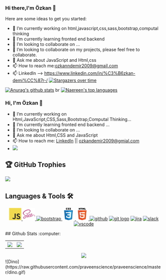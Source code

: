 ### Hi there,I'm Özkan 👋



Here are some ideas to get you started:

- 🔭 I’m currently working on html,javascript,css,sass,bootstrap,computal thinking
- 🌱 I’m currently learning fronted end backend
- 👯 I’m looking to collaborate on ...
- 🤔 I’m looking to collaborate on my projects, please feel free to collaborate.
- 💬 Ask me about JavaScript and Html,css
- 📫 How to reach me:ozkanndemir2009@gmail.com
- 📫 LinkedIn --> https://www.linkedin.com/in/%C3%B6zkan-demi%CC%87r-/
[![Stargazers over time](https://starchart.cc/Naereen/badges.svg)](https://starchart.cc/Naereen/badges)

[![Anurag's github stats](https://github-readme-stats.vercel.app/api?username=Naereen&theme=blue-green)](https://github.com/anuraghazra/github-readme-stats)
br
[![Naereen's top languages](https://github-readme-stats.vercel.app/api/top-langs/?username=Naereen&theme=blue-green)](https://github.com/anuraghazra/github-readme-stats)
### Hi, I'm Özkan :wave:
- :telescope: I’m currently working on Html,JavaScript,CSS,Sass,Bootstrap,Computal Thinking...
- :seedling: I’m currently learning fronted end backend ...
- :dancers: I’m looking to collaborate on ...
- :speech_balloon: Ask me about Html,CSS and JavaScript
- :mailbox: How to reach me: [LinkedIn](https://www.linkedin.com/in/f-cansu-%C3%B6zta%C5%9F-9545a3243//) ||
ozkandemir2009@gmial.com
- ![](https://komarev.com/ghpvc/?username=ozkan4186)
## :trophy: GitHub Trophies
![](https://github-profile-trophy.vercel.app/?username=cansuoztas&theme=onedark&no-frame=true&no-bg=true&margin-w=4)
## Languages & Tools :hammer_and_wrench:
<p align="center">
    <a href="https://developer.mozilla.org/en-US/docs/Web/JavaScript" target="_blank" rel="noreferrer"> <img
            src="https://raw.githubusercontent.com/devicons/devicon/master/icons/javascript/javascript-original.svg"
            alt="javascript" width="40" height="40" /> </a>
    <a href="https://sass-lang.com" target="_blank" rel="noreferrer"> <img
            src="https://raw.githubusercontent.com/devicons/devicon/master/icons/sass/sass-original.svg" alt="sass"
            width="40" height="40" /> </a>
    <a href="https://getbootstrap.com" target="_blank" rel="noreferrer"> <img
            src="https://raw.githubusercontent.com/devicons/devicon/master/icons/bootstrap/bootstrap-plain-wordmark.
svg"
            alt="bootstrap" width="40" height="40" /> </a>
    <a href="https://www.w3schools.com/css/" target="_blank" rel="noreferrer"> <img
            src="https://raw.githubusercontent.com/devicons/devicon/master/icons/css3/css3-original-wordmark.svg"
            alt="css3" width="40" height="40" /> </a>
    <a href="https://www.w3.org/html/" target="_blank" rel="noreferrer"> <img
            src="https://raw.githubusercontent.com/devicons/devicon/master/icons/html5/html5-original-wordmark.svg"
            alt="html5" width="40" height="40" /> </a>
    <a href="https://www.w3schools.com/whatis/whatis_github.asp" target="_blank" rel="noreferrer"><img
            src="https://cdn.jsdelivr.net/gh/devicons/devicon/icons/github/github-original.svg" height="40" width="40"
            alt="github " /></a>
    <a href="https://www.w3schools.com/git/" target="_blank" rel="noreferrer"><img
            src="https://cdn.jsdelivr.net/gh/devicons/devicon/icons/git/git-original.svg" height="40" width="40"
            alt="git logo" /></a>
    <a href="https://www.atlassian.com/software/jira" target="_blank" rel="noreferrer"><img
            src="https://cdn.jsdelivr.net/gh/devicons/devicon/icons/jira/jira-original.svg" height="40" width="40"
            alt="jira " /></a>
    <a href="" target="_blank" rel="noreferrer"><img
            src="https://cdn.jsdelivr.net/gh/devicons/devicon/icons/slack/slack-original.svg" height="40" width="40"
            alt="slack " /></a>
    <a href="" target="_blank" rel="noreferrer"> <img
            src="https://cdn.jsdelivr.net/gh/devicons/devicon/icons/vscode/vscode-original.svg" height="40" width="40"
            alt="vscode" /></a>
</p>
## Github Stats :computer:
<div align="center">
    <table>
        <tr>
            <td align="center" style="padding=0;width=50%;">
                <img align="center" style="padding=0;"
                    src="https://github-readme-stats.vercel.app/api/?username=cansuoztas&show_icons=true&
title_color=7159c1&text_color=9f9f9f&bg_color=00000000&hide_border=true&icon_color=7159c1&
hide_title=true&count_private=true" />
            </td>
            <td align="center" style="padding=0;width=50%;">
                <img align="center" style="padding=0;"
                    src="https://github-readme-stats.vercel.app/api/top-langs/?username=cansuoztas&show_icons=true&
title_color=7159c1&text_color=9f9f9f&bg_color=00000000&hide_border=true&icon_color=7159c1&
count_private=true" />
            </td>
        </tr>
    </table>
</div>
<div align="center">
    <img src="https://github-readme-stats.vercel.app/api?username=cansuoztas&theme=flag-india&show_icons=true">
</div>
![Dino](https://raw.githubusercontent.com/praveenscience/praveenscience/master/dino.gif)


